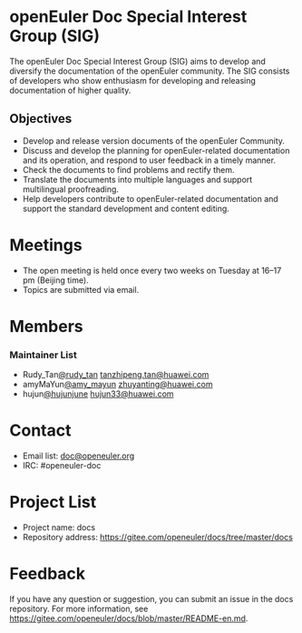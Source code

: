 # openEuler Doc Special Interest Group (SIG)

The openEuler Doc Special Interest Group (SIG) aims to develop and diversify the documentation of the openEuler community. The SIG consists of developers who show enthusiasm for developing and releasing documentation of higher quality.

## Objectives

- Develop and release version documents of the openEuler Community. 
- Discuss and develop the planning for openEuler-related documentation and its operation, and respond to user feedback in a timely manner.
- Check the documents to find problems and rectify them.
- Translate the documents into multiple languages and support multilingual proofreading.
- Help developers contribute to openEuler-related documentation and support the standard development and content editing.

# Meetings

- The open meeting is held once every two weeks on Tuesday at 16–17 pm (Beijing time).
- Topics are submitted via email.

# Members

### Maintainer List

- Rudy\_Tan[@rudy\_tan](https://gitee.com/rudy_tan) tanzhipeng.tan@huawei.com
- amyMaYun[@amy\_mayun](https://gitee.com/amy_mayun) zhuyanting@huawei.com
- hujun[@hujunjune](https://gitee.com/hujunjune) hujun33@huawei.com

# Contact

- Email list: [doc@openeuler.org](doc@openeuler.org)
- IRC: #openeuler-doc

# Project List

- Project name: docs
- Repository address: https://gitee.com/openeuler/docs/tree/master/docs

# Feedback

If you have any question or suggestion, you can submit an issue in the docs repository. For more information, see https://gitee.com/openeuler/docs/blob/master/README-en.md.